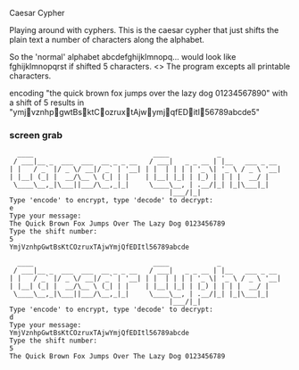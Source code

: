 Caesar Cypher

Playing around with cyphers. This is the caesar cypher that just shifts the plain text a number of characters along the alphabet.
<P>
So the 'normal' alphabet abcdefghijklmnopq... would look like fghijklmnopqrst if shifted 5 characters.
<>
The program excepts all printable characters.
<p>
encoding "the quick brown fox jumps over the lazy dog 01234567890"
with a shift of 5 results in "ymjvznhpgwtBsktCozruxtAjwymjqfEDitl56789abcde5"

### screen grab
```text
  ____                              ____            _
 / ___|__ _  ___  ___  __ _ _ __   / ___|   _ _ __ | |__   ___ _ __
| |   / _` |/ _ \/ __|/ _` | '__| | |  | | | | '_ \| '_ \ / _ \ '__|
| |__| (_| |  __/\__ \ (_| | |    | |__| |_| | |_) | | | |  __/ |
 \____\__,_|\___||___/\__,_|_|     \____\__, | .__/|_| |_|\___|_|
                                        |___/|_|
Type 'encode' to encrypt, type 'decode' to decrypt:
e
Type your message:
The Quick Brown Fox Jumps Over The Lazy Dog 0123456789
Type the shift number:
5
YmjVznhpGwtBsKtCOzruxTAjwYmjQfEDItl56789abcde

```
```text
  ____                              ____            _
 / ___|__ _  ___  ___  __ _ _ __   / ___|   _ _ __ | |__   ___ _ __
| |   / _` |/ _ \/ __|/ _` | '__| | |  | | | | '_ \| '_ \ / _ \ '__|
| |__| (_| |  __/\__ \ (_| | |    | |__| |_| | |_) | | | |  __/ |
 \____\__,_|\___||___/\__,_|_|     \____\__, | .__/|_| |_|\___|_|
                                        |___/|_|
Type 'encode' to encrypt, type 'decode' to decrypt:
d
Type your message:
YmjVznhpGwtBsKtCOzruxTAjwYmjQfEDItl56789abcde
Type the shift number:
5
The Quick Brown Fox Jumps Over The Lazy Dog 0123456789
```
